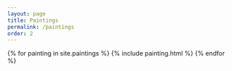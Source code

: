 ```yaml
---
layout: page
title: Paintings
permalink: /paintings
order: 2
---
```


<!-- Generates painting listing page  -->
<div class="paintings-container">
  {% for painting in site.paintings %}
    {% include painting.html %}
  {% endfor %}
</div>